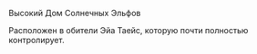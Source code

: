 
Высокий Дом Солнечных Эльфов

Расположен в обители Эйа Таейс, которую почти полностью контролирует.